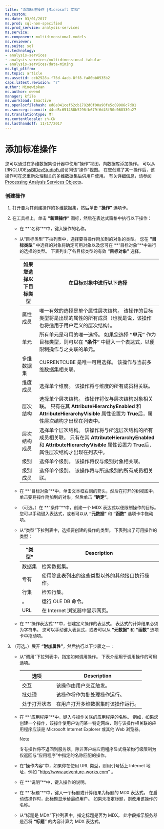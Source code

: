 ```yaml
---
title: "添加标准操作 |Microsoft 文档"
ms.custom: 
ms.date: 03/01/2017
ms.prod: sql-non-specified
ms.prod_service: analysis-services
ms.service: 
ms.component: multidimensional-models
ms.reviewer: 
ms.suite: sql
ms.technology:
- analysis-services
- analysis-services/multidimensional-tabular
- analysis-services/data-mining
ms.tgt_pltfrm: 
ms.topic: article
ms.assetid: ccb2928a-f75d-4acb-8ff8-fa80bb0935b2
caps.latest.revision: "7"
author: Minewiskan
ms.author: owend
manager: kfile
ms.workload: Inactive
ms.openlocfilehash: ed8e041cef62cb1782d0f00a90fe5c09986c7d81
ms.sourcegitcommit: 44cd5c651488b5296fb679f6d43f50d068339a27
ms.translationtype: MT
ms.contentlocale: zh-CN
ms.lasthandoff: 11/17/2017
---
```

# <a name="add-a-standard-action"></a>添加标准操作
  您可以通过在多维数据集设计器中使用“操作”视图，向数据库添加操作。 可以从 [!INCLUDE[ssBIDevStudioFull](../../includes/ssbidevstudiofull-md.md)]访问该“操作”视图。 在您创建了某一操作后，该操作可在您重新处理相关的多维数据集后供用户使用。 有关详细信息，请参阅 [Processing Analysis Services Objects](../../analysis-services/multidimensional-models/processing-analysis-services-objects.md)。  
  
### <a name="to-create-an-action"></a>创建操作  
  
1.  打开要为其创建操作的多维数据集，然后单击 **“操作”** 选项卡。  
  
2.  在工具栏上，单击 **“新建操作”** 图标，然后在表达式窗格中执行以下操作：  
  
    -   在 **“名称”**中，键入操作的名称。  
  
    -   从“目标类型”下拉列表中，选择要将操作附加到的对象的类型。 您在 **“目标类型”** 中选择的对象将确定可用对象以及您可在 **“目标对象”**中进行的选择的类型。 下表列出了各目标类型的有效 **“目标对象”** 选择。  
  
        |如果您选择以下目标类型|在目标对象中进行以下选择|  
        |---------------------------------------------|---------------------------------------------------|  
        |属性成员|唯一有效的选择是单个属性层次结构。 该操作的目标类型将是出现的属性的所有成员（也就是说，该操作也将适用于用户定义的层次结构）。|  
        |单元|所有单元是可用的唯一选择。 如果您选择 **“单元”** 作为目标类型，则可以在 **“条件”** 中键入一个表达式，以便限制操作与之关联的单元。|  
        |多维数据集|CURRENTCUBE 是唯一可用选择。 该操作与当前多维数据集相关联。|  
        |维度成员|选择单个维度。 该操作将与维度的所有成员相关联。|  
        |层次结构|选择单个层次结构。 该操作将仅与层次结构对象相关联。 只有在其 **AttributeHierarchyEnabled** 和 **AttributeHierarchyVisible** 属性设置为 **True**后，属性层次结构才出现在列表中。|  
        |层次结构成员|选择单个层次结构。 该操作将与所选层次结构的所有成员相关联。 只有在其 **AttributeHierarchyEnabled** 和 **AttributeHierarchyVisible** 属性设置为 **True**后，属性层次结构才出现在列表中。|  
        |级别|选择单个级别。 该操作将仅与级别对象相关联。|  
        |级别成员|选择单个级别。 该操作将与所选级别的所有成员相关联。|  
  
    -   在 **“目标对象”**中，单击文本框右侧的箭头，然后在打开的树视图中，单击要将操作附加到的对象，然后单击 **“确定”**。  
  
    -   （可选。）在 **“条件”**中，创建一个 MDX 表达式以便限制操作的目标。 您可以手动键入表达式，或者可以从 **“元数据”** 和 **“函数”** 选项卡中拖动项。  
  
    -   从“类型”下拉列表中，选择要创建的操作的类型。 下表列出了可用操作的类型：  
  
        |“类型”|Description|  
        |----------|-----------------|  
        |数据集|检索数据集。|  
        |专有|使用除此表列出的这些类型以外的其他接口执行操作。|  
        |行集|检索行集。|  
        |。|运行 OLE DB 命令。|  
        |URL|在 Internet 浏览器中显示网页。|  
  
    -   在 **“操作表达式”**中，创建定义操作的表达式。 表达式的计算结果必须为字符串。 您可以手动键入表达式，或者可以从 **“元数据”** 和 **“函数”** 选项卡中拖动项。  
  
3.  （可选。）展开 **“附加属性”**，然后执行以下步骤之一：  
  
    -   从“调用”下拉列表中，指定如何调用操作。 下表介绍用于调用操作的可用选项。  
  
        |选项|Description|  
        |------------|-----------------|  
        |交互|该操作由用户交互触发。|  
        |批处理|该操作将作为批处理操作运行。|  
        |处于打开状态|在用户打开多维数据集时该操作运行。|  
  
    -   在 **“应用程序”**中，键入与操作关联的应用程序的名称。 例如，如果您创建一个操作，该操作使用户访问某一特定网站，则与该操作相关联的应用程序应该是 Microsoft Internet Explorer 或其他 Web 浏览器。  
  
        > [!NOTE]  
        >  专有操作将不返回到服务器，除非客户端应用程序显式将架构行级限制为仅返回与“应用程序”中指定的名称匹配的操作。  
  
    -   在“操作内容”中，如果你在使用 URL 类型，则用引号括上 Internet 地址，例如 "http://www.adventure-works.com" 。  
  
    -   在 **“说明”**中，键入操作的说明。  
  
    -   在 **“标题”**中，键入一个标题或计算结果为标题的 MDX 表达式。 在启动该操作时，此标题显示给最终用户。 如果未指定标题，则改用该操作的名称。  
  
    -   从“标题是 MDX”下拉列表中，指定标题是否为 MDX。 此字段指示服务器是否将 **“标题”** 的内容计算为 MDX 表达式。  
  
  
